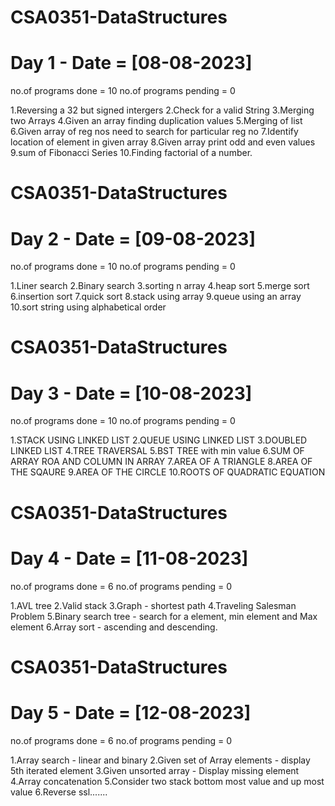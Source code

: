 # CSA0351-DataStructures
# Day 1 - Date = [08-08-2023]

no.of programs done = 10
no.of programs pending = 0

1.Reversing a 32 but signed intergers 
2.Check for a valid String
3.Merging two Arrays 
4.Given an array finding duplication values
5.Merging of list
6.Given array of reg nos need to search for particular reg no
7.Identify location of element in given array
8.Given array print odd and even values
9.sum of Fibonacci Series
10.Finding factorial of a number.

# CSA0351-DataStructures
# Day 2 - Date = [09-08-2023]
no.of programs done = 10
no.of programs pending = 0

1.Liner search 
2.Binary search 
3.sorting n array 
4.heap sort 
5.merge sort 
6.insertion sort
7.quick sort
8.stack using array
9.queue using an array
10.sort string using alphabetical order

# CSA0351-DataStructures
# Day 3 - Date = [10-08-2023]
no.of programs done = 10
no.of programs pending = 0

1.STACK USING LINKED LIST
2.QUEUE USING LINKED LIST 
3.DOUBLED LINKED LIST
4.TREE TRAVERSAL 
5.BST TREE with min value
6.SUM OF ARRAY ROA AND COLUMN IN ARRAY 
7.AREA OF A TRIANGLE 
8.AREA OF THE SQAURE 
9.AREA OF THE CIRCLE 
10.ROOTS OF QUADRATIC EQUATION

# CSA0351-DataStructures
# Day 4 - Date = [11-08-2023]
no.of programs done = 6
no.of programs pending = 0

1.AVL tree
2.Valid stack
3.Graph - shortest path
4.Traveling Salesman Problem
5.Binary search tree - search for a element, min element and Max element
6.Array sort - ascending and descending.

# CSA0351-DataStructures
# Day 5 - Date = [12-08-2023]
no.of programs done = 6
no.of programs pending = 0

1.Array search - linear and binary
2.Given set of Array elements - display 5th iterated element
3.Given unsorted array - Display missing element
4.Array concatenation
5.Consider two stack bottom most value and up most value
6.Reverse ssl.......
